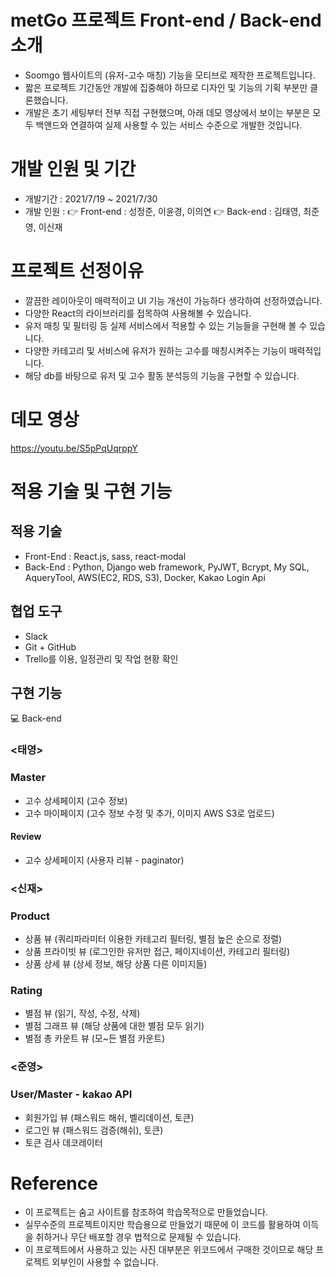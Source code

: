 # metGo 프로젝트 Front-end / Back-end 소개
* Soomgo 웹사이트의 (유저-고수 매칭) 기능을 모티브로 제작한 프로젝트입니다.
* 짧은 프로젝트 기간동안 개발에 집중해야 하므로 디자인 및 기능의 기획 부분만 클론했습니다.
* 개발은 초기 세팅부터 전부 직접 구현했으며, 아래 데모 영상에서 보이는 부분은 모두 백앤드와 연결하여 실제 사용할 수 있는 서비스 수준으로 개발한 것입니다.

# 개발 인원 및 기간
* 개발기간 : 2021/7/19 ~ 2021/7/30
* 개발 인원 :
👉  Front-end : 성정준, 이윤경, 이의연 
👉  Back-end : 김태영, 최준영, 이신재

# 프로젝트 선정이유
* 깔끔한 레이아웃이 매력적이고 UI 기능 개선이 가능하다 생각하여 선정하였습니다.
* 다양한 React의 라이브러리를 접목하여 사용해볼 수 있습니다.
* 유저 매칭 및 필터링 등 실제 서비스에서 적용할 수 있는 기능들을 구현해 볼 수 있습니다.
* 다양한 카테고리 및 서비스에 유저가 원하는 고수를 매칭시켜주는 기능이 매력적입니다.
* 해당 db를 바탕으로 유저 및 고수 활동 분석등의 기능을 구현할 수 있습니다.

# 데모 영상
https://youtu.be/S5pPqUqrppY

# 적용 기술 및 구현 기능
## 적용 기술
* Front-End : React.js, sass, react-modal
* Back-End : Python, Django web framework,  PyJWT, Bcrypt, My SQL, AqueryTool, AWS(EC2, RDS, S3), Docker, Kakao Login Api

## 협업 도구
* Slack
* Git + GitHub
* Trello를 이용, 일정관리 및 작업 현황 확인

## 구현 기능
💻  Back-end

### **<태영>**
### Master
- 고수 상세페이지 (고수 정보)
- 고수 마이페이지 (고수 정보 수정 및 추가, 이미지 AWS S3로 업로드)

#### Review
- 고수 상세페이지 (사용자 리뷰 - paginator)

### **<신재>**
### Product
- 상품 뷰 (쿼리파라미터 이용한 카테고리 필터링, 별점 높은 순으로 정렬)
- 상품 프라이빗 뷰 (로그인한 유저만 접근, 페이지네이션, 카테고리 필터링)
- 상품 상세 뷰 (상세 정보, 해당 상품 다른 이미지들)

### Rating
- 별점 뷰 (읽기, 작성, 수정, 삭제)
- 별점 그래프 뷰 (해당 상품에 대한 별점 모두 읽기)
- 별점 총 카운트 뷰 (모~든 별점 카운트)

### **<준영>**
### User/Master - kakao API
- 회원가입 뷰 (패스워드 해쉬, 벨리데이션, 토큰)
- 로그인 뷰 (패스워드 검증(해쉬), 토큰)
- 토큰 검사 데코레이터

# Reference
- 이 프로젝트는 숨고 사이트를 참조하여 학습목적으로 만들었습니다.
- 실무수준의 프로젝트이지만 학습용으로 만들었기 때문에 이 코드를 활용하여 이득을 취하거나 무단 배포할 경우 법적으로 문제될 수 있습니다.
- 이 프로젝트에서 사용하고 있는 사진 대부분은 위코드에서 구매한 것이므로 해당 프로젝트 외부인이 사용할 수 없습니다.
